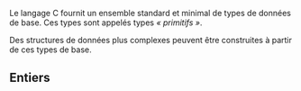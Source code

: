 Le langage C fournit un ensemble standard et minimal de types de données de base. Ces types sont appelés types *« primitifs »*.

Des structures de données plus complexes peuvent être construites à partir de ces types de base.

## Entiers


